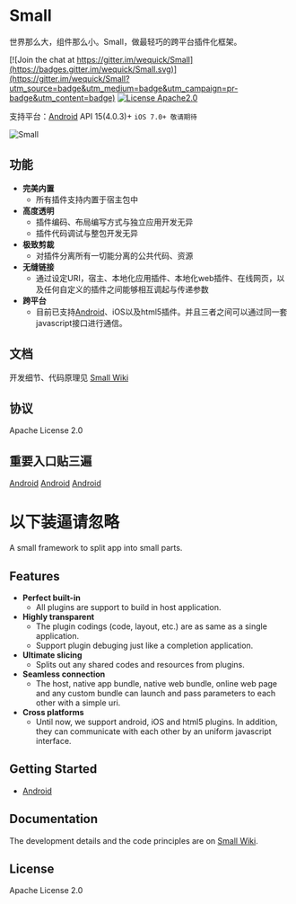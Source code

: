 # Small

世界那么大，组件那么小。Small，做最轻巧的跨平台插件化框架。

[![Join the chat at https://gitter.im/wequick/Small](https://badges.gitter.im/wequick/Small.svg)](https://gitter.im/wequick/Small?utm_source=badge&utm_medium=badge&utm_campaign=pr-badge&utm_content=badge)
[![License Apache2.0](https://img.shields.io/hexpm/l/plug.svg)][license]


支持平台：[Android](Android) API 15(4.0.3)+  `iOS 7.0+ 敬请期待`

![Small][icon]

## 功能
* **完美内置**
  - 所有插件支持内置于宿主包中
* **高度透明**
  - 插件编码、布局编写方式与独立应用开发无异
  - 插件代码调试与整包开发无异
* **极致剪裁**
  - 对插件分离所有一切能分离的公共代码、资源
* **无缝链接**
  - 通过设定URI，宿主、本地化应用插件、本地化web插件、在线网页，以及任何自定义的插件之间能够相互调起与传递参数
* **跨平台**
  - 目前已支持[Android](Android)、iOS以及html5插件。并且三者之间可以通过同一套javascript接口进行通信。

## 文档
开发细节、代码原理见 [Small Wiki][wiki]

## 协议
Apache License 2.0

## 重要入口贴三遍

[Android](Android) [Android](Android) [Android](Android)

# 以下装逼请忽略

A small framework to split app into small parts.

## Features
* **Perfect built-in**
  - All plugins are support to build in host application.
* **Highly transparent**
  - The plugin codings (code, layout, etc.) are as same as a single application.
  - Support plugin debuging just like a completion application.
* **Ultimate slicing**
  - Splits out any shared codes and resources from plugins.
* **Seamless connection**
  - The host, native app bundle, native web bundle, online web page and any custom bundle can launch and pass parameters to each other with a simple uri.
* **Cross platforms**
  - Until now, we support android, iOS and html5 plugins. In addition, they can communicate with each other by an uniform javascript interface.

## Getting Started

* [Android](Android)

## Documentation
The development details and the code principles are on [Small Wiki][wiki].

## License
Apache License 2.0

[wiki]: https://github.com/wequick/Small/wiki
[license]: https://raw.githubusercontent.com/wequick/Small/master/LICENSE
[icon]: http://code.wequick.net/images/small-icon-512.png
